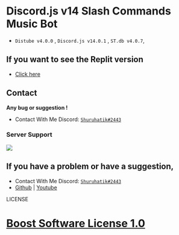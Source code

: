 # Discord.js v14 Slash Commands Music Bot
- `Distube v4.0.0` , `Discord.js v14.0.1` , `ST.db v4.0.7`,

## If you want to see the Replit version
- [Click here](https://replit.com/@Shuruhatik/suggestion-bot-by-shuruhatik?v=1#README.md)

## Contact
**Any bug or suggestion !**
 - Contact With Me Discord: [`Shuruhatik#2443`](https://github.com/shuruhatik)
### Server Support
<a  href="https://dsc.gg/shuruhatik"><img  src="https://discord.com/api/guilds/766364402763956254/widget.png?style=banner3"></a>

## If you have a problem or have a suggestion,
- Contact With Me Discord: [`Shuruhatik#2443`](https://github.com/shuruhatik)
- [Github](https://github.com/shuruhatik) | [Youtube](https://www.youtube.com/channel/UCXSrBk2f9wzB-fugmRR4wsg)

LICENSE
# [Boost Software License 1.0](./LICENSE)
